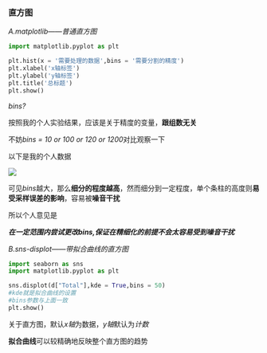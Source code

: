 ### 直方图

*A.matplotlib——普通直方图*
```python
import matplotlib.pyplot as plt

plt.hist(x = '需要处理的数据',bins = '需要分割的精度')
plt.xlabel('x轴标签')
plt.ylabel('y轴标签')
plt.title('总标题')
plt.show()
```

*bins?*

按照我的个人实验结果，应该是关于精度的变量，**跟组数无关**

不妨*bins = 10 or 100 or 120 or 1200*对比观察一下

以下是我的个人数据

![](https://github.com/sherlcok314159/data_visualization/blob/main/Images/hist.png)

可见*bins*越大，那么**细分的程度越高**，然而细分到一定程度，单个条柱的高度则**易受采样误差的影响**，容易被**噪音干扰**

所以个人意见是

***在一定范围内尝试更改bins,保证在精细化的前提不会太容易受到噪音干扰***

*B.sns-displot——带拟合曲线的直方图*
```python
import seaborn as sns
import matplotlib.pyplot as plt

sns.displot(d["Total"],kde = True,bins = 50)
#kde就是拟合曲线的设置
#bins参数与上面一致
plt.show()
```

关于直方图，默认*x轴*为数据，*y轴*默认为*计数*

**拟合曲线**可以较精确地反映整个直方图的趋势